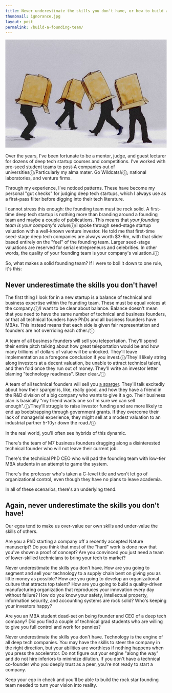```yaml
---
title: Never underestimate the skills you don't have, or how to build a deep tech founding team
thumbnail: ignorance.jpg
layout: post
permalink: /build-a-founding-team/
---
```


![](/assets/2020-12-22-startup-mentorship/ignorance.jpg)

Over the years, I've been fortunate to be a mentor, judge, and guest lecturer for dozens of deep tech startup courses and competitions. I've worked with pre-seed student teams to post-A companies out of universitiesⓘ/Particularly my alma mater. Go Wildcats!/ⓘ, national laboratories, and venture firms.

Through my experience, I've noticed patterns. These have become my personal "gut checks" for judging deep tech startups, which I always use as a first-pass filter before digging into their tech literature.

I cannot stress this enough: the founding team must be rock solid. A first-time deep tech startup is nothing more than branding around a founding team and maybe a couple of publications. This means that *your founding team is your company's value!*ⓘ/I spoke through seed-stage startup valuation with a well-known venture investor. He told me that first-time seed-stage deep tech companies are always worth $3-6m, with that slider based entirely on the "feel" of the founding team. Larger seed-stage valuations are reserved for serial entrepreneurs and celebrities. In other words, the quality of your founding team is your company's valuation./ⓘ

So, what makes a solid founding team? If I were to boil it down to one rule, it's this:

## Never underestimate the skills you don't have!

The first thing I look for in a new startup is a balance of technical and business expertise within the founding team. These must be equal voices at the company.ⓘ/I want to be clear about balance. Balance doesn't mean that you need to have the same number of technical and business founders, or that all technical founders have PhDs and all business founders have MBAs. This instead means that each side is given fair representation and founders are not overriding each other./ⓘ

A team of all business founders will sell you teleportation. They'll spend their entire pitch talking about how great teleportation would be and how many trillions of dollars of value will be unlocked. They'll leave implementation as a foregone conclusion if you invest.ⓘ/They'll likely string along investors at a decent valuation, be unable to attract technical talent, and then fold once they run out of money. They'll write an investor letter blaming "technology readiness". Steer clear./ⓘ

A team of all technical founders will sell you [a sparger](https://en.wikipedia.org/wiki/Bubble_column_reactor). They'll talk excitedly about how their sparger is, like, really good, and how they have a friend in the R&D division of a big company who wants to give it a go. Their business plan is basically "my friend wants one so I'm sure we can sell enough".ⓘ/They'll struggle to raise investor funding and are more likely to end up bootstrapping through government grants. If they overcome their lack of managerial experience, they might sell at a modest valuation to an industrial partner 5-10yr down the road./ⓘ

In the real world, you'll often see hybrids of this dynamic.

There's the team of M7 business founders dragging along a disinterested technical founder who will not leave their current job.

There's the technical PhD CEO who will pad the founding team with low-tier MBA students in an attempt to game the system.

There's the professor who's taken a C-level title and won't let go of organizational control, even though they have no plans to leave academia.

In all of these scenarios, there's an underlying trend.

## Again, never underestimate the skills you don't have!

Our egos tend to make us over-value our own skills and under-value the skills of others.

Are you a PhD starting a company off a recently accepted Nature manuscript? Do you think that most of the "hard" work is done now that you've shown a proof of concept? Are you convinced you just need a team of lower-skilled technicians to bring your tech to market?

Never underestimate the skills you don't have. How are you going to segment and sell your technology to a supply chain bent on giving you as little money as possible? How are you going to develop an organizational culture that attracts top talent? How are you going to build a quality-driven manufacturing organization that reproduces your innovation every day without failure? How do you know your safety, intellectual property, information security, and accounting systems are rock solid? Who's keeping your investors happy?

Are you an MBA student dead-set on being founder and CEO of a deep tech company? Did you find a couple of technical grad students who are willing to give you full control and work for pennies?

Never underestimate the skills you don't have. Technology is the engine of all deep tech companies. You may have the skills to steer the company in the right direction, but your abilities are worthless if nothing happens when you press the accelerator. Do not figure out your engine "along the way" and do not hire inferiors to minimize dilution. If you don't have a technical co-founder who you deeply trust as a peer, you're not ready to start a company.

Keep your ego in check and you'll be able to build the rock star founding team needed to turn your vision into reality.
